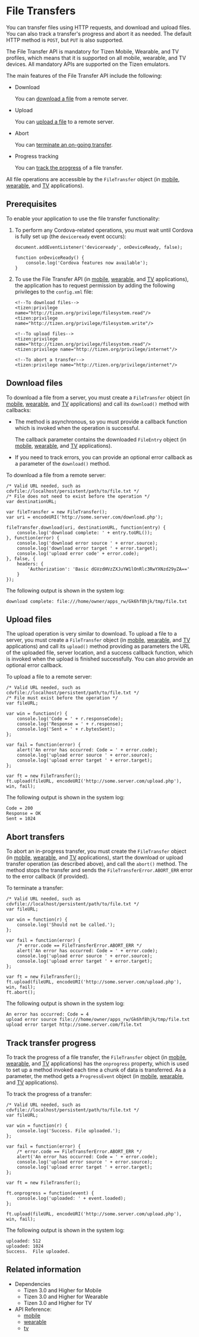 # File Transfers

You can transfer files using HTTP requests, and download and upload files. You can also track a transfer's progress and abort it as needed. The default HTTP method is `POST`, but `PUT` is also supported.

The File Transfer API is mandatory for Tizen Mobile, Wearable, and TV profiles, which means that it is supported on all mobile, wearable, and TV devices. All mandatory APIs are supported on the Tizen emulators.

The main features of the File Transfer API include the following:

- Download

  You can [download a file](#downloading-files) from a remote server.

- Upload

  You can [upload a file](#uploading-files) to a remote server.

- Abort

  You can [terminate an on-going transfer](#aborting-transfers).

- Progress tracking

  You can [track the progress](#tracking-transfer-progress) of a file transfer.

All file operations are accessible by the `FileTransfer` object (in [mobile](../../api/latest/device_api/mobile/tizen/cordova/filetransfer.html#FileTransfer), [wearable](../../api/latest/device_api/wearable/tizen/cordova/filetransfer.html#FileTransfer), and [TV](../../api/latest/device_api/tv/tizen/cordova/filetransfer.html#FileTransfer) applications).

## Prerequisites

To enable your application to use the file transfer functionality:

1. To perform any Cordova-related operations, you must wait until Cordova is fully set up (the `deviceready` event occurs):

   ```
   document.addEventListener('deviceready', onDeviceReady, false);

   function onDeviceReady() {
       console.log('Cordova features now available');
   }
   ```

2. To use the File Transfer API (in [mobile](../../api/latest/device_api/mobile/tizen/cordova/filetransfer.html), [wearable](../../api/latest/device_api/wearable/tizen/cordova/filetransfer.html), and [TV](../../api/latest/device_api/tv/tizen/cordova/filetransfer.html) applications), the application has to request permission by adding the following privileges to the `config.xml` file:

   ```
   <!--To download files-->
   <tizen:privilege name="http://tizen.org/privilege/filesystem.read"/>
   <tizen:privilege name="http://tizen.org/privilege/filesystem.write"/>

   <!--To upload files-->
   <tizen:privilege name="http://tizen.org/privilege/filesystem.read"/>
   <tizen:privilege name="http://tizen.org/privilege/internet"/>

   <!--To abort a transfer-->
   <tizen:privilege name="http://tizen.org/privilege/internet"/>
   ```

## Download files

To download a file from a server, you must create a `FileTransfer` object (in [mobile](../../api/latest/device_api/mobile/tizen/cordova/filetransfer.html#FileTransfer), [wearable](../../api/latest/device_api/wearable/tizen/cordova/filetransfer.html#FileTransfer), and [TV](../../api/latest/device_api/tv/tizen/cordova/filetransfer.html#FileTransfer) applications) and call its `download()` method with callbacks:

- The method is asynchronous, so you must provide a callback function which is invoked when the operation is successful.

  The callback parameter contains the downloaded `FileEntry` object (in [mobile](../../api/latest/device_api/mobile/tizen/cordova/file.html#FileEntry), [wearable](../../api/latest/device_api/wearable/tizen/cordova/file.html#FileEntry), and [TV](../../api/latest/device_api/tv/tizen/cordova/file.html#FileEntry) applications).

- If you need to track errors, you can provide an optional error callback as a parameter of the `download()` method.

To download a file from a remote server:

```
/* Valid URL needed, such as cdvfile://localhost/persistent/path/to/file.txt */
/* File does not need to exist before the operation */
var destinationURL;

var fileTransfer = new FileTransfer();
var uri = encodeURI('http://some.server.com/download.php');

fileTransfer.download(uri, destinationURL, function(entry) {
    console.log('download complete: ' + entry.toURL());
}, function(error) {
    console.log('download error source ' + error.source);
    console.log('download error target ' + error.target);
    console.log('upload error code' + error.code);
}, false, {
    headers: {
        'Authorization': 'Basic dGVzdHVzZXJuYW1lOnRlc3RwYXNzd29yZA=='
    }
});
```

The following output is shown in the system log:

```
download complete: file:///home/owner/apps_rw/Gk6hf8hjk/tmp/file.txt
```

## Upload files

The upload operation is very similar to download. To upload a file to a server, you must create a `FileTransfer` object (in [mobile](../../api/latest/device_api/mobile/tizen/cordova/filetransfer.html#FileTransfer), [wearable](../../api/latest/device_api/wearable/tizen/cordova/filetransfer.html#FileTransfer), and [TV](../../api/latest/device_api/tv/tizen/cordova/filetransfer.html#FileTransfer) applications) and call its `upload()` method providing as parameters the URL of the uploaded file, server location, and a success callback function, which is invoked when the upload is finished successfully. You can also provide an optional error callback.

To upload a file to a remote server:

```
/* Valid URL needed, such as cdvfile://localhost/persistent/path/to/file.txt */
/* File must exist before the operation */
var fileURL;

var win = function(r) {
    console.log('Code = ' + r.responseCode);
    console.log('Response = ' + r.response);
    console.log('Sent = ' + r.bytesSent);
};

var fail = function(error) {
    alert('An error has occurred: Code = ' + error.code);
    console.log('upload error source ' + error.source);
    console.log('upload error target ' + error.target);
};

var ft = new FileTransfer();
ft.upload(fileURL, encodeURI('http://some.server.com/upload.php'), win, fail);
```

The following output is shown in the system log:

```
Code = 200
Response = OK
Sent = 1024
```

## Abort transfers

To abort an in-progress transfer, you must create the `FileTransfer` object (in [mobile](../../api/latest/device_api/mobile/tizen/cordova/filetransfer.html#FileTransfer), [wearable](../../api/latest/device_api/wearable/tizen/cordova/filetransfer.html#FileTransfer), and [TV](../../api/latest/device_api/tv/tizen/cordova/filetransfer.html#FileTransfer) applications), start the download or upload transfer operation (as described above), and call the `abort()` method.  The method stops the transfer and sends the `FileTransferError.ABORT_ERR` error to the error callback (if provided).

To terminate a transfer:

```
/* Valid URL needed, such as cdvfile://localhost/persistent/path/to/file.txt */
var fileURL;

var win = function(r) {
    console.log('Should not be called.');
};

var fail = function(error) {
    /* error.code == FileTransferError.ABORT_ERR */
    alert('An error has occurred: Code = ' + error.code);
    console.log('upload error source ' + error.source);
    console.log('upload error target ' + error.target);
};

var ft = new FileTransfer();
ft.upload(fileURL, encodeURI('http://some.server.com/upload.php'), win, fail);
ft.abort();
```

The following output is shown in the system log:

```
An error has occurred: Code = 4
upload error source file:///home/owner/apps_rw/Gk6hf8hjk/tmp/file.txt
upload error target http://some.server.com/file.txt
```

## Track transfer progress

To track the progress of a file transfer, the `FileTransfer` object (in [mobile](../../api/latest/device_api/mobile/tizen/cordova/filetransfer.html#FileTransfer), [wearable](../../api/latest/device_api/wearable/tizen/cordova/filetransfer.html#FileTransfer), and [TV](../../api/latest/device_api/tv/tizen/cordova/filetransfer.html#FileTransfer) applications) has the `onprogress` property, which is used to set up a method invoked each time a chunk of data is transferred. As a parameter, the method gets a `ProgressEvent` object (in [mobile](../../api/latest/device_api/mobile/tizen/cordova/file.html#ProgressEvent), [wearable](../../api/latest/device_api/wearable/tizen/cordova/file.html#ProgressEvent), and [TV](../../api/latest/device_api/tv/tizen/cordova/file.html#ProgressEvent) applications).

To track the progress of a transfer:

```
/* Valid URL needed, such as cdvfile://localhost/persistent/path/to/file.txt */
var fileURL;

var win = function(r) {
    console.log('Success. File uploaded.');
};

var fail = function(error) {
    /* error.code == FileTransferError.ABORT_ERR */
    alert('An error has occurred: Code = ' + error.code);
    console.log('upload error source ' + error.source);
    console.log('upload error target ' + error.target);
};

var ft = new FileTransfer();

ft.onprogress = function(event) {
    console.log('uploaded: ' + event.loaded);
};

ft.upload(fileURL, encodeURI('http://some.server.com/upload.php'), win, fail);
```

The following output is shown in the system log:

```
uploaded: 512
uploaded: 1024
Success.  File uploaded.
```

## Related information
* Dependencies
  - Tizen 3.0 and Higher for Mobile
  - Tizen 3.0 and Higher for Wearable
  - Tizen 3.0 and Higher for TV
* API Reference:
  - [mobile](../../api/latest/device_api/mobile/tizen/cordova/filetransfer.html)
  - [wearable](../../api/latest/device_api/wearable/tizen/cordova/filetransfer.html)
  - [tv](../../api/latest/device_api/tv/tizen/cordova/filetransfer.html)

